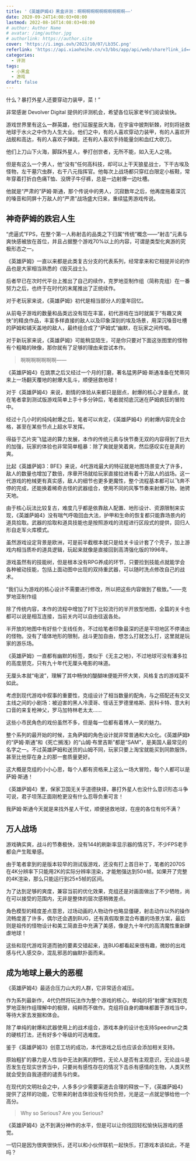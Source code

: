```yaml
---
title: '《英雄萨姆4》黑盒评测：啊啊啊啊啊啊啊啊啊啊啊——'
date: 2020-09-24T14:08:03+08:00
lastmod: 2022-08-16T14:08:03+08:00
# author: Author Name
# avatar: /img/author.jpg
# authorlink: https://author.site
cover: 'https://i.imgs.ovh/2023/10/07/Lb35C.png'
referlink: 'https://api.xiaoheihe.cn/v3/bbs/app/api/web/share?link_id=46035851'
categories:
  - 评测
tags:
  - 小黑盒
  - 游戏
draft: false
---
```


什么？暴打外星人还要穿动力装甲，菜！”

<!--more-->

非常感谢 Devolver Digital 提供的评测机会，希望各位玩家老爷们阅读愉快。

游戏世界里有这么一群英雄，他们征服星辰大海，在宇宙中披荆斩棘，时刻将拯救地球于水火之中作为人生大业。他们之中，有的人喜欢穿动力装甲，有的人喜欢开战舰和高达，有的人喜欢子弹跳，还有的人喜欢手持能量剑和血红大砍刀。

他们上刀山下火海，脚踩外星人，拳打创世者，无所不能，如入无人之境。

但是有这么一个男人，他“没有”任何高科技，却可以上干天狼星战士，下干古埃及怪物，左干墓穴虫群，右干八元指挥官。他每次上战场都只穿红白限定小板鞋，常年穿着打折白色痛T恤、没牌子牛仔裤，总是一边射爆一边吐槽。

他就是“严肃的”萨姆·斯通，那个传说中的男人，沉寂数年之后，他再度拖着深沉的嗓音和同屏十万敌人的“严肃”战场盛大归来，重续猛男游戏传说。

## 神奇萨姆的跌宕人生

“虎逼式”FPS，在整个第一人称射击的品类之下归属“传统”概念——“射击”元素与爽快感被放在首位，并且占据整个游戏70%以上的内容，可谓是类型化爽游的究极形态之一。

《英雄萨姆》一直以来都是此类复古分支的代表系列，经常拿来和它相提并论的作品也是大家相当熟悉的《毁灭战士》。

后者早已在次时代平台上推出了自己的续作，克罗地亚制作组（简称克组）在一番努力之后，也终于在时代的末尾推出了正统续作。

对于老玩家来说，《英雄萨姆》初代是相当部分人的童年回忆。

从前电子游戏的数量和品类远没有现在丰富，初代游戏在当时就属于“有趣又爽快”的精良作品，丰富多样直接的敌人以及印象深刻的埃及场景，用深沉嗓音吐槽的萨姆和铺天盖地的敌人，最终组合成了“萨姆式”幽默，在玩家之间传唱。

对于新玩家来说，《英雄萨姆》可能稍显陌生，可是你只要对下面这张图里的怪物有个粗略的映像，那你就有了足够的理由来尝试本作。

> 啊啊啊啊啊啊啊——

《英雄萨姆4》在跳票之后又经过一个月的打磨，著名猛男萨姆·斯通准备在梵蒂冈来上一场翻天覆地的射爆大乱斗，顺便拯救地球！

对于《英雄萨姆4》来说，剧情的体验从来都只是甜点，射爆的核心才是重点，就在笔者拿到测试版游戏简单上手十多分钟后，笔者就彻底沉迷在萨姆疯狂的冒险中。

经过十几小时的纯纯射爆之后，笔者可以肯定，《英雄萨姆4》的射爆内容完全合格，甚至在某些节点上超水平发挥。

得益于芯片突飞猛进的算力发展，本作的传统元素与快节奏无双的内容得到了巨大的加强，玩家的体验也非常简单粗暴：除了爽就是笑着爽，然后感叹实在是真的爽。

比起《英雄萨姆3：BFE》来说，4代游戏最大的特征就是地图场景变大了许多，敌人的数量也增加了数倍，序章开场就给玩家直接拉进有着十万敌人的战场。这一代游戏的枪械更有真实感，敌人的细节也更多更魔性，整个流程基本都可以飞奔不停的完成，还能换着稀奇古怪的武器组合，使用不同的风筝节奏来射爆万物，驰骋天地。

由于核心玩法比较复古，难度几乎都是依靠敌人配置、地形设计、资源限制来实现，《英雄萨姆4》没有喘气呼吸回血大法，护甲和生命的恢复都只能靠场景内的道具拾取。武器的拾取和道具技能也是按照游戏的流程进行区段式的提供，回归人形自走军火库模式。

虽然游戏设定背景是欧洲，可是前半截根本就只是给关卡设计套了个壳子，加上游戏内相当质朴的道具逻辑，玩起来就像是直接回到高清强化版的1996年。

游戏虽然有的技能树，但是根本没有RPG养成的环节，只要捡到技能点就能学会各种被动技能，包括上面动图中出现的双持重武器，可以随时洗点修改自己的战术。

“我们认为游戏的核心设计不需要进行修改，所以把这些内容做到了极致。”——克罗地亚制作组

除了传统内容，本作的流程中增加了时下比较流行的半开放型地图，全篇的关卡也都可以说是相互连接，当前关内可以自由往返各处。

半开放的地图中有好些个支线任务，不过给笔者印象最深的还是平坦地区不停涌出的怪物。没有了墙体地形的限制，战斗更加自由，想怎么打就怎么打，这里就是玩家的游乐场。

《英雄萨姆》一直都有幽默的标签，类似于《无主之地》，不过地球可没有潘多拉的高度朋克，只有九十年代无厘头电影的味道。

无厘头本就“电波”，理解了其中畅快的醍醐味便能开怀大笑，风格复古的游戏莫不如此。

考虑到现代游戏中叙事的重要性，克组设计了相当数量的配角，与之搭配还有交叉主线之间的小剧场：被迫害的黑人冷漠哥、怪话王罗德里格斯、民科卡特、意大利口音的来复枪神父，罗马加特林老太太……

这些小市民角色的戏份虽然不多，但是每一位都有着博人一笑的魅力。

整个系列的最开始的时候，主角萨姆的角色设计就非常普通和大众化。《英雄萨姆》的“萨姆·斯通”和《死亡搁浅》的“山姆·布里吉斯”都是“SAM”，是美国人最常见的名字之一。不过英雄萨姆和送货的山姆不同，玩家只要上淘宝就能买到同款服饰，甚至比他穿在身上的那一套质量更好。

这大概是克组的小小心思，每个人都有资格来上这么一场大冒险，每个人都可以是萨姆·斯通！

《英雄萨姆4》里，保家卫国无关乎道德抉择，暴打外星人也没什么意识形态斗争可说，君子坦荡正面刚枪更没有什么忍辱负重可言！

我萨姆·斯通今天就是来找外星人干仗，顺便拯救地球，在座的各位有何不满？

## 万人战场

游戏确实爽，战斗的节奏极快，没有144的刷新率显示器的情况下，不少FPS老手都会产生眩晕感。

由于笔者拿到的是版本较早的测试版游戏，还没有打上首日补丁，笔者的2070S在4K分辨率下只能用2K的实际分辨率渲染，才能勉强达到50±帧。如果开了完整的4K渲染，那么只能运行到25±5帧的区间。

为了达到足够的爽度，兼容当前的优化效果，克组还是对画面做出了不少牺牲，尚在可以接受的范围内，无非是整体的层次感稍微差点。

角色模型的精度差点意思，过场动画的人物动作也略显僵硬，射击动作以外的操作流畅度差了许多，偶尔还会遇到BUG，还有真假取景混合布置的场景方案，最后则是祖传的怪物设计和美工简直丑中充满了美感，像是九十年代的高清魔性重新肆虐地球！

这些和现代游戏背道而驰的要素交错起来，连BUG都看起来很有趣，微妙的出戏感与代入感交杂，混乱邪恶的幽默扑面而来。

## 成为地球上最大的恶棍

《英雄萨姆4》最适合压力山大的人群，它非常适合减压。

作为系列最新作，4代仍然将玩法作为整个游戏的核心，单纯的将“射爆”发挥到克罗地亚制作组理解中的极限，纯粹而不做作。克组将自身的趣味都置于游戏当中，等待大家去发掘和体会。

除了单纯的射爆和武器使用上的战术组合，游戏本身的设计也支持Speedrun之类的硬核打法，还有好多个等级的可选难度。

鉴于《英雄萨姆3》创意工坊的成功，本代游戏之后也应该会添加相关支持。

原始粗犷的暴力是人性当中无法剥离的野性，无论人是否有主观意识，无论战斗是否发生在现实世界当中，只要尚有感性存在的情况下击杀有感情的生物，人类天然就会受到自我道德的谴责与约束。

在现代的文明社会之中，人多多少少需要渠道去合理的释放一下，《英雄萨姆4》提供了这样的功能，它带来的射击体验没有任何负担，光是这一点就足够给他一个高分。

> Why so Serious? Are you Serious?

《英雄萨姆4》达不到满分神作的水平，但是可以让你找回轻松愉快玩游戏的感觉。

一切只是因为很爽很快乐，还可以和小伙伴联机一起快乐，打游戏本该如此，不是吗？
